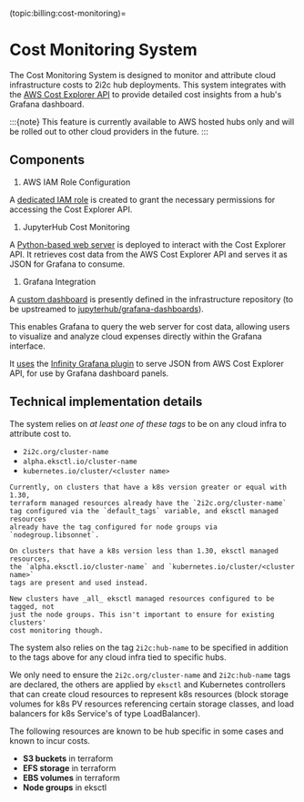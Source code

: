(topic:billing:cost-monitoring)=
# Cost Monitoring System

The Cost Monitoring System is designed to monitor and attribute cloud
infrastructure costs to 2i2c hub deployments. This system integrates with the
[AWS Cost Explorer
API](https://docs.aws.amazon.com/cost-management/latest/userguide/ce-api.html)
to provide detailed cost insights from a hub's Grafana dashboard.

:::{note}
This feature is currently available to AWS
hosted hubs only and will be rolled out to other cloud providers in the
future.
:::

## Components

1. AWS IAM Role Configuration

A [dedicated IAM
role](https://github.com/2i2c-org/infrastructure/blob/main/terraform/aws/aws-ce-grafana-backend-iam.tf)
is created to grant the necessary permissions for accessing the Cost Explorer
API.

1. JupyterHub Cost Monitoring

A [Python-based web
server](https://github.com/2i2c-org/jupyterhub-cost-monitoring/)
is deployed to interact with the Cost Explorer API. It retrieves cost data
from the AWS Cost Explorer API and serves it as JSON for Grafana to consume.

1. Grafana Integration

A [custom dashboard](https://github.com/2i2c-org/infrastructure/tree/main/grafana-dashboards) is presently defined in the infrastructure repository (to be upstreamed to [jupyterhub/grafana-dashboards](https://github.com/jupyterhub/grafana-dashboards)).

This enables Grafana to query the web server for cost data, allowing users to
visualize and analyze cloud expenses directly within the Grafana interface.

It
[uses](https://github.com/2i2c-org/infrastructure/blob/48e06a02a411e31b03db2f30fd6a090b5f6eeeb5/helm-charts/support/values.yaml#L405-L406)
the [Infinity Grafana
plugin](https://grafana.com/grafana/plugins/yesoreyeram-infinity-datasource/)
to serve JSON from AWS Cost Explorer API, for use by Grafana dashboard
panels.

## Technical implementation details

The system relies on _at least one of these tags_ to be on any cloud infra to
attribute cost to.

- `2i2c.org/cluster-name`
- `alpha.eksctl.io/cluster-name`
- `kubernetes.io/cluster/<cluster name>`

```{important}
Currently, on clusters that have a k8s version greater or equal with 1.30,
terraform managed resources already have the `2i2c.org/cluster-name`
tag configured via the `default_tags` variable, and eksctl managed resources
already have the tag configured for node groups via `nodegroup.libsonnet`.

On clusters that have a k8s version less than 1.30, eksctl managed resources,
the `alpha.eksctl.io/cluster-name` and `kubernetes.io/cluster/<cluster name>`
tags are present and used instead.

New clusters have _all_ eksctl managed resources configured to be tagged, not
just the node groups. This isn't important to ensure for existing clusters'
cost monitoring though.
```

The system also relies on the tag `2i2c:hub-name` to be specified in addition to
the tags above for any cloud infra tied to specific hubs.

We only need to ensure the `2i2c.org/cluster-name` and `2i2c:hub-name` tags are
declared, the others are applied by `eksctl` and Kubernetes controllers that can
create cloud resources to represent k8s resources (block storage volumes for k8s
PV resources referencing certain storage classes, and load balancers for k8s
Service's of type LoadBalancer).

The following resources are known to be hub specific in some cases and known
to incur costs.

- **S3 buckets** in terraform
- **EFS storage** in terraform
- **EBS volumes** in terraform
- **Node groups** in eksctl

